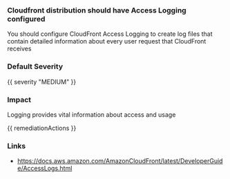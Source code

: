 
### Cloudfront distribution should have Access Logging configured

You should configure CloudFront Access Logging to create log files that contain detailed information about every user request that CloudFront receives

### Default Severity
{{ severity "MEDIUM" }}

### Impact
Logging provides vital information about access and usage

<!-- DO NOT CHANGE -->
{{ remediationActions }}

### Links
- https://docs.aws.amazon.com/AmazonCloudFront/latest/DeveloperGuide/AccessLogs.html
        